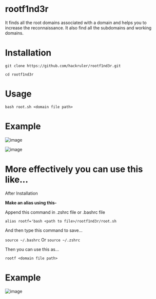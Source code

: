 # rootf1nd3r
It finds all the root domains associated with a domain and helps you to increase the reconnaissance. It also find all the subdomains and working domains.

# Installation
`git clone https://github.com/hackruler/rootf1nd3r.git`

`cd rootf1nd3r`

# Usage 

`bash root.sh <domain file path>`

# Example

![image](https://github.com/hackruler/rootf1nd3r/assets/82742964/d214fee3-246c-46e9-81fd-0fa9cb97cb5b)

![image](https://github.com/hackruler/rootf1nd3r/assets/82742964/26b64769-53c1-4ed1-ae4c-5a9aced757a7)



# More effectively you can use this like...

After Installation

**Make an alias using this-**

Append this command in .zshrc file or .bashrc file

`alias rootf='bash <path to file>/rootf1nd3r/root.sh`

And then type this command to save...

`source ~/.bashrc` Or `source ~/.zshrc`

Then you can use this as...

`rootf <domain file path>`

# Example

![image](https://github.com/hackruler/rootf1nd3r/assets/82742964/080b9a42-f1c9-4ec6-986a-737809fe3c60)


